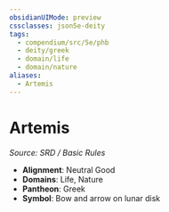 ```yaml
---
obsidianUIMode: preview
cssclasses: json5e-deity
tags:
  - compendium/src/5e/phb
  - deity/greek
  - domain/life
  - domain/nature
aliases:
  - Artemis
---
```

# Artemis
*Source: SRD / Basic Rules* 

- **Alignment**: Neutral Good
- **Domains**: Life, Nature
- **Pantheon**: Greek
- **Symbol**: Bow and arrow on lunar disk